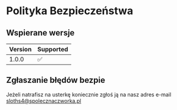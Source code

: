 # Polityka Bezpieczeństwa

## Wspierane wersje

| Version | Supported          |
| ------- | ------------------ |
| 1.0.0   | :white_check_mark: |

## Zgłaszanie błędów bezpie

Jeżeli natrafisz na usterkę koniecznie zgłoś ją na nasz adres e-mail [sloths4@spolecznaczworka.pl](mailto:sloths4@spolecznaczworka.pl)
